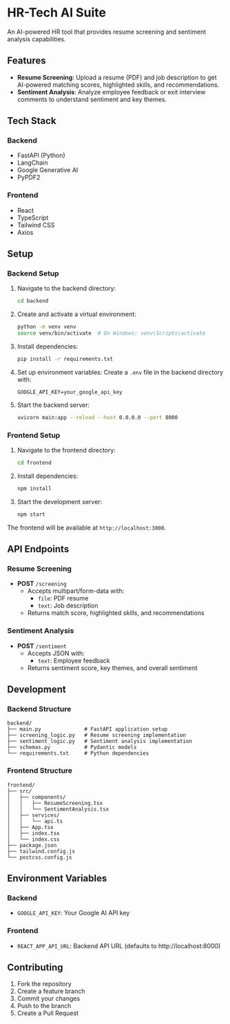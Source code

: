 # HR-Tech AI Suite

An AI-powered HR tool that provides resume screening and sentiment analysis capabilities.

## Features

- **Resume Screening**: Upload a resume (PDF) and job description to get AI-powered matching scores, highlighted skills, and recommendations.
- **Sentiment Analysis**: Analyze employee feedback or exit interview comments to understand sentiment and key themes.

## Tech Stack

### Backend
- FastAPI (Python)
- LangChain
- Google Generative AI
- PyPDF2

### Frontend
- React
- TypeScript
- Tailwind CSS
- Axios

## Setup

### Backend Setup

1. Navigate to the backend directory:
   ```bash
   cd backend
   ```

2. Create and activate a virtual environment:
   ```bash
   python -m venv venv
   source venv/bin/activate  # On Windows: venv\Scripts\activate
   ```

3. Install dependencies:
   ```bash
   pip install -r requirements.txt
   ```

4. Set up environment variables:
   Create a `.env` file in the backend directory with:
   ```
   GOOGLE_API_KEY=your_google_api_key
   ```

5. Start the backend server:
   ```bash
   uvicorn main:app --reload --host 0.0.0.0 --port 8000
   ```

### Frontend Setup

1. Navigate to the frontend directory:
   ```bash
   cd frontend
   ```

2. Install dependencies:
   ```bash
   npm install
   ```

3. Start the development server:
   ```bash
   npm start
   ```

The frontend will be available at `http://localhost:3000`.

## API Endpoints

### Resume Screening
- **POST** `/screening`
  - Accepts multipart/form-data with:
    - `file`: PDF resume
    - `text`: Job description
  - Returns match score, highlighted skills, and recommendations

### Sentiment Analysis
- **POST** `/sentiment`
  - Accepts JSON with:
    - `text`: Employee feedback
  - Returns sentiment score, key themes, and overall sentiment

## Development

### Backend Structure
```
backend/
├── main.py              # FastAPI application setup
├── screening_logic.py   # Resume screening implementation
├── sentiment_logic.py   # Sentiment analysis implementation
├── schemas.py           # Pydantic models
└── requirements.txt     # Python dependencies
```

### Frontend Structure
```
frontend/
├── src/
│   ├── components/
│   │   ├── ResumeScreening.tsx
│   │   └── SentimentAnalysis.tsx
│   ├── services/
│   │   └── api.ts
│   ├── App.tsx
│   ├── index.tsx
│   └── index.css
├── package.json
├── tailwind.config.js
└── postcss.config.js
```

## Environment Variables

### Backend
- `GOOGLE_API_KEY`: Your Google AI API key

### Frontend
- `REACT_APP_API_URL`: Backend API URL (defaults to http://localhost:8000)

## Contributing

1. Fork the repository
2. Create a feature branch
3. Commit your changes
4. Push to the branch
5. Create a Pull Request 